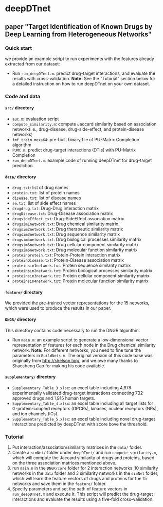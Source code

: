 # deepDTnet
## paper "Target Identification of Known Drugs by Deep Learning from Heterogeneous Networks"


### Quick start
we provide an example script to run experiments with the features already extracted from our dataset:
- Run `run_deepDTnet.m`: predict drug-target interactions, and evaluate the results with cross-validation.
**Note:** See the "Tutorial" section below for a detailed instruction on how to run deepDTnet on your own dataset.


### Code and data
#### `src/` directory
- `auc.m`: evaluation script
- `compute_similarity.m`: compute Jaccard similarity based on association network(i.e., drug-disease, drug-side-effect, and protein-disease networks)
- `imf_train.mexa64`: pre-built binary file of PU-Matrix Completion algorithm 
- `PUMC.m`: predict drug-target interactions (DTIs) with PU-Matrix Completion
- `run_deepDTnet.m`: example code of running deepDTnet for drug-target prediction

#### `data/` directory
- `drug.txt`: list of drug names
- `protein.txt`: list of protein names
- `disease.txt`: list of disease names
- `se.txt`: list of side effect names
- `drugdrug.txt`: Drug-Drug interaction matrix
- `drugDisease.txt`: Drug-Disease association matrix
- `drugsideEffect.txt`: Drug-SideEffect association matrix
- `drugsim1network.txt`: Drug chemical similarity matrix
- `drugsim2network.txt`: Drug therapeutic similarity matrix
- `drugsim3network.txt`: Drug sequence similarity matrix
- `drugsim4network.txt`: Drug biological processes similarity matrix
- `drugsim5network.txt`: Drug cellular component similarity matrix
- `drugsim6network.txt`: Drug molecular function similarity matrix
- `proteinprotein.txt`: Protein-Protein interaction matrix
- `proteinDisease.txt`: Protein-Disease association matrix
- `proteinsim1network.txt`: Protein sequence similarity matrix
- `proteinsim2network.txt`: Protein biological processes similarity matrix
- `proteinsim3network.txt`: Protein cellular component similarity matrix
- `proteinsim4network.txt`: Protein molecular function similarity matrix

#### `feature/` directory
We provided the pre-trained vector representations for the 15 networks, which were used to produce the results in our paper.

#### `DNGR/` directory
This directory contains code necessary to run the DNGR algorithm.
- Run `main.m`: an example script to generate a low-dimensional vector representation of features for each node in the Drug chemical similarity network.
**Note:** For different networks, you need to fine tune the parameters in `BuildNets.m`.
The original version of this code base was originally from http://shelson.top/, and we owe many thanks to Shaosheng Cao for making his code available.

#### `supplementary/` directory
- `Supplementary_Table_3.xlsx`: an excel table including 4,978 experimentally validated drug-target interactions connecting 732 approved drugs and 1,915 human targets.
- `Supplementary_Table_4.xlsx`: an excel table including all target lists for G-protein-coupled receptors (GPCRs), kinases, nuclear receptors (NRs), and ion channels (ICs).
- `Supplementary_Table_5.xlsx`: an excel table including novel drug-target interactions predicted by deepDTnet with score bove the threshold.


### Tutorial
1. Put interaction/association/similarity matrices in the `data/` folder.
2. Create a `simNet/` folder under `deepDTnet/` and run `compute_similarity.m`, which will compute the Jaccard similarity of drugs and proteins, based on the three association matrices mentioned above.
3. run `main.m` in the `DNGR/core` folder for 2 interaction networks ,10 similarity networks in the `data` folder and 3 similarity networks in the `simNet` folder, which will learn the feature vectors of drugs and proteins for the 15 networks and save them in the `feature/` folder.
4. Specify parameters and set the path of feature vectors in `run_deepDTnet.m` and execute it. This script will predict the drug-target interactions and evaluate the results using a five-fold cross-validation.
